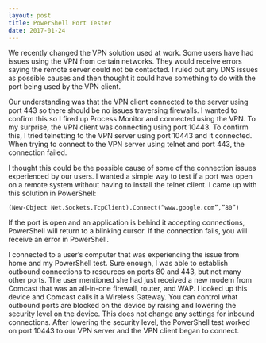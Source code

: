 ```yaml
---
layout: post
title: PowerShell Port Tester
date: 2017-01-24
---
```


We recently changed the VPN solution used at work.  Some users have had issues using the VPN from certain networks.  They would receive errors saying the remote server could not be contacted.  I ruled out any DNS issues as possible causes and then thought it could have something to do with the port being used by the VPN client.

Our understanding was that the VPN client connected to the server using port 443 so there should be no issues traversing firewalls.  I wanted to confirm this so I fired up Process Monitor and connected using the VPN.  To my surprise, the VPN client was connecting using port 10443.  To confirm this, I tried telnetting to the VPN server using port 10443 and it connected.  When trying to connect to the VPN server using telnet and port 443, the connection failed.

I thought this could be the possible cause of some of the connection issues experienced by our users.  I wanted a simple way to test if a port was open on a remote system without having to install the telnet client.  I came up with this solution in PowerShell:

```
(New-Object Net.Sockets.TcpClient).Connect(“www.google.com”,”80”)
```

If the port is open and an application is behind it accepting connections, PowerShell will return to a blinking cursor.  If the connection fails, you will receive an error in PowerShell.  

I connected to a user’s computer that was experiencing the issue from home and my PowerShell test.  Sure enough, I was able to establish outbound connections to resources on ports 80 and 443, but not many other ports.  The user mentioned she had just received a new modem from Comcast that was an all-in-one firewall, router, and WAP.  I looked up this device and Comcast calls it a Wireless Gateway.  You can control what outbound ports are blocked on the device by raising and lowering the security level on the device.  This does not change any settings for inbound connections.  After lowering the security level, the PowerShell test worked on port 10443 to our VPN server and the VPN client began to connect.